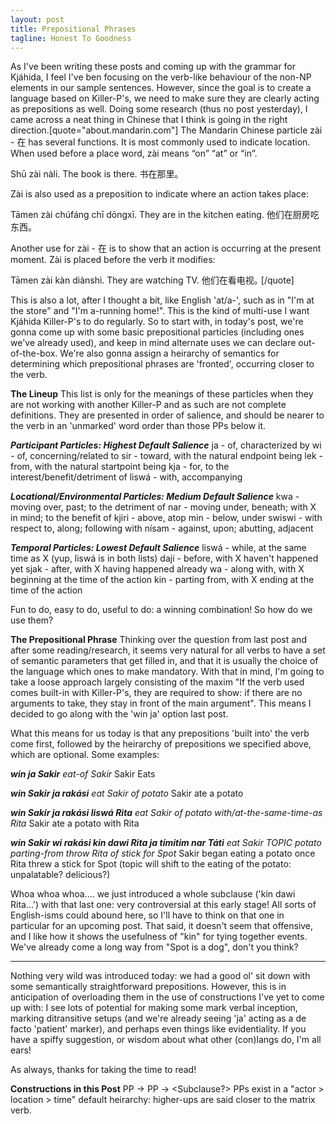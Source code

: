 ```yaml
---
layout: post
title: Prepositional Phrases
tagline: Honest To Goodness 
---
```


As I've been writing these posts and coming up with the grammar for Kjáhida, I feel I've ben focusing on the verb-like behaviour of the non-NP elements in our sample sentences. However, since the goal is to create a language based on Killer-P's, we need to make sure they are clearly acting as prepositions as well. Doing some research (thus no post yesterday), I came across a neat thing in Chinese that I think is going in the right direction.[quote="about.mandarin.com"]
The Mandarin Chinese particle zài - 在 has several functions. It is most commonly used to indicate location. When used before a place word, zài means “on” “at” or “in”.

Shū zài nàli. 
The book is there. 
书在那里｡

Zài is also used as a preposition to indicate where an action takes place:

Tāmen zài chúfáng chī dōngxī. 
They are in the kitchen eating.
他们在厨房吃东西｡

Another use for zài - 在 is to show that an action is occurring at the present moment. Zài is placed before the verb it modifies:

Tāmen zài kàn diànshì. 
They are watching TV. 
他们在看电视｡
[/quote]

This is also a lot, after I thought a bit, like English 'at/a-', such as in "I'm at the store" and "I'm a-running home!". This is the kind of multi-use I want Kjáhida Killer-P's to do regularly. So to start with, in today's post, we're gonna come up with some basic prepositional particles (including ones we've already used), and keep in mind alternate uses we can declare out-of-the-box. We're also gonna assign a heirarchy of semantics for determining which prepositional phrases are 'fronted', occurring closer to the verb.

**The Lineup**
This list is only for the meanings of these particles when they are not working with another Killer-P and as such are not complete definitions. They are presented in order of salience, and should be nearer to the verb in an 'unmarked' word order than those PPs below it.

**_Participant Particles: Highest Default Salience_**
ja - of, characterized by
wi - of, concerning/related to
sir - toward, with the natural endpoint being
lek - from, with the natural startpoint being
kja - for, to the interest/benefit/detriment of
liswá - with, accompanying

**_Locational/Environmental Particles: Medium Default Salience_**
kwa - moving over, past; to the detriment of
nar - moving under, beneath; with X in mind; to the benefit of
kjiri - above, atop
min - below, under
swiswi - with respect to, along; following with
nísam - against, upon; abutting, adjacent 

**_Temporal Particles: Lowest Default Salience_**
liswá - while, at the same time as X (yup, liswá is in both lists)
daji - before, with X haven't happened yet
sjak - after, with X having happened already
wa - along with, with X beginning at the time of the action
kin - parting from, with X ending at the time of the action

Fun to do, easy to do, useful to do: a winning combination! So how do we use them?

**The Prepositional Phrase**
Thinking over the question from last post and after some reading/research, it seems very natural for all verbs to have a set of semantic parameters that get filled in, and that it is usually the choice of the language which ones to make mandatory. With that in mind, I'm going to take a loose approach largely consisting of the maxim "If the verb used comes built-in with Killer-P's, they are required to show: if there are no arguments to take, they stay in front of the main argument". This means I decided to go along with the 'win ja' option last post.

What this means for us today is that any prepositions 'built into' the verb come first, followed by the heirarchy of prepositions we specified above, which are optional. Some examples:

**_win ja Sakir_**
_eat-of Sakir_
Sakir Eats

**_win Sakir ja rakási_**
_eat Sakir of potato_
Sakir ate a potato

**_win Sakir ja rakási liswá Rita_**
_eat Sakir of potato with/at-the-same-time-as Rita_
Sakir ate a potato with Rita

**_win Sakir wi rakási kin dawi Rita ja tímitim nar Táti_**
_eat Sakir TOPIC potato parting-from throw Rita of stick for Spot_
Sakir began eating a potato once Rita threw a stick for Spot (topic will shift to the eating of the potato: unpalatable? delicious?)

Whoa whoa whoa.... we just introduced a whole subclause ('kin dawi Rita...') with that last one: very controversial at this early stage! All sorts of English-isms could abound here, so I'll have to think on that one in particular for an upcoming post. That said, it doesn't seem that offensive, and I like how it shows the usefulness of "kin" for tying together events. We've already come a long way from "Spot is a dog", don't you think?

------------

Nothing very wild was introduced today: we had a good ol' sit down with some semantically straightforward prepositions. However, this is in anticipation of overloading them in the use of constructions I've yet to come up with: I see lots of potential for making some mark verbal inception, marking ditransitive setups (and we're already seeing 'ja' acting as a de facto 'patient' marker), and perhaps even things like evidentiality. If you have a spiffy suggestion, or wisdom about what other (con)langs do, I'm all ears!

As always, thanks for taking the time to read!

**Constructions in this Post**
PP -> <Preposition> <NP>
PP -> <Preposition> <Subclause?>
PPs exist in a "actor > location > time" default heirarchy: higher-ups are said closer to the matrix verb.

